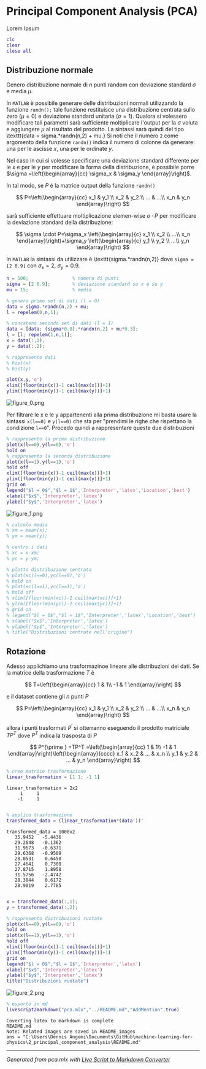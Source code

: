 # Principal Component Analysis (PCA)

Lorem Ipsum

```matlab
clc
clear
close all
```

## Distribuzione normale

Genero distribuzione normale di $n$ punti random con deviazione standard $\sigma$ e media $\mu$. 

In `MATLAB` è possibile generare delle distribuzioni normali utilizzando la funzione `randn();` tale funzione restituisce una distribuzione centrata sullo zero ($\mu =0$) e deviazione standard unitaria ($\sigma =1$). Qualora si volessero modificare tali parametri sarà sufficiente moltiplicare l'output per la $\sigma$ voluta e aggiungere $\mu$ al risultato del prodotto. La sintassi sarà quindi del tipo \texttt{data = sigma.*randn(n,2) + mu.} Si noti che il numero `2` come argomento della funzione `randn()` indica il numero di colonne da generare: una per le ascisse $x$, una per le ordinate $y$.

Nel caso in cui si volesse specificare una deviazione standard differente per le $x$ e per le $y$ per modificare la forma della distribuzione, è possibile porre $\sigma =\left(\begin{array}{cc}
\sigma_x  & \sigma_y 
\end{array}\right)$.

In tal modo, se $P$ è la matrice output della funzione `randn()` 

$$
P=\left(\begin{array}{cc}
x_1  & y_1 \\
x_2  & y_2 \\
... & ...\\
x_n  & y_n 
\end{array}\right)
$$

sarà sufficiente effettuare moltiplicazione elemen-wise $\sigma \cdot P$ per modificare la deviazione standard della distribuzione:

$$
\sigma \cdot P=\sigma_x \left(\begin{array}{c}
x_1 \\
x_2 \\
...\\
x_n 
\end{array}\right)+\sigma_y \left(\begin{array}{c}
y_1 \\
y_2 \\
...\\
y_n 
\end{array}\right)
$$

In `MATLAB` la sintassi da utilizzare è \texttt{sigma.*randn(n,2)} dove `sigma = [2 0.9]` con $\sigma_x =2$, $\sigma_y =0.9$.

```matlab
n = 500;                % numero di punti
sigma = [2 0.9];        % deviazione standard su x e su y
mu = 15;                % media

% genero primo set di dati (l = 0)
data = sigma.*randn(n,2) + mu;
l = repelem(0,n,1);

% concateno secondo set di dati (l = 1)
data = [data; (sigma*0.8).*randn(n,2) + mu*0.3];
l = [l; repelem(1,n,1)];
x = data(:,1);
y = data(:,2);

% rappresento dati
% hist(x)
% hist(y)

plot(x,y,'o')
xlim([floor(min(x))-1 ceil(max(x))]+1)
ylim([floor(min(y))-1 ceil(max(y))]+1)
```

![figure_0.png](README_images/figure_0.png)

Per filtrare le x e le y appartenenti alla prima distribuzione mi basta usare la sintassi `x(l==0)` e `y(l==0)` che sta per "prendimi le righe che rispettano la condizione `l==0`". Procedo quindi a rappresentare queste due distribuzioni

```matlab
% rappresento la prima distribuzione
plot(x(l==0),y(l==0),'o')
hold on
% rappresento la seconda distribuzione
plot(x(l==1),y(l==1),'o')
hold off
xlim([floor(min(x))-1 ceil(max(x))]+1)
ylim([floor(min(y))-1 ceil(max(y))]+1)
grid on
legend("$l = 0$","$l = 1$",'Interpreter','latex','Location','best')
xlabel("$x$",'Interpreter','latex')
ylabel("$y$",'Interpreter','latex')
```

![figure_1.png](README_images/figure_1.png)

```matlab
% calcolo media
% xm = mean(x);
% ym = mean(y);

% centro i dati
% xc = x-xm;
% yc = y-ym;
```

```matlab
% plotto distribuzione centrata
% plot(xc(l==0),yc(l==0),'o')
% hold on
% plot(xc(l==1),yc(l==1),'o')
% hold off
% xlim([floor(min(xc))-1 ceil(max(xc))]+1)
% ylim([floor(min(yc))-1 ceil(max(yc))]+1)
% grid on
% legend("$l = 0$","$l = 1$",'Interpreter','latex','Location','best')
% xlabel("$x$",'Interpreter','latex')
% ylabel("$y$",'Interpreter','latex')
% title("Distribuzioni centrate nell'origine")
```

## Rotazione

Adesso applichiamo una trasformazinoe lineare alle distribuzioni dei dati. Se la matrice della trasformazione $T$ è

$$
T=\left(\begin{array}{cc}
1 & 1\\
-1 & 1
\end{array}\right)
$$

e il dataset contiene gli $n$ punti $P$

$$
P=\left(\begin{array}{cc}
x_1  & y_1 \\
x_2  & y_2 \\
... & ...\\
x_n  & y_n 
\end{array}\right)
$$

allora i punti trasformati $P^{\prime }$ si otterranno eseguendo il prodotto matriciale $TP^T$ dove $P^T$ indica la trasposta di $P$

$$
P^{\prime } =TP^T =\left(\begin{array}{cc}
1 & 1\\
-1 & 1
\end{array}\right)\left(\begin{array}{cccc}
x_1  & x_2  & ... & x_n \\
y_1  & y_2  & ... & y_n 
\end{array}\right)
$$

```matlab
% creo matrice trasformazione
linear_trasformation = [1 1; -1 1]
```

```text:Output
linear_trasformation = 2x2    
     1     1
    -1     1

```

```matlab

% applico trasformazione
transformed_data = (linear_trasformation*(data'))'
```

```text:Output
transformed_data = 1000x2    
   35.9452   -5.4436
   29.2648   -0.1362
   31.9673   -0.6371
   29.6368   -0.9509
   28.0531    0.6450
   27.4641    0.7300
   27.8715    1.8958
   31.5756   -2.4742
   28.3844    0.6172
   28.9019    2.7785

```

```matlab

x = transformed_data(:,1);
y = transformed_data(:,2);

% rappresento distribuzioni ruotate
plot(x(l==0),y(l==0),'o')
hold on
plot(x(l==1),y(l==1),'o')
hold off
xlim([floor(min(x))-1 ceil(max(x))]+1)
ylim([floor(min(y))-1 ceil(max(y))]+1)
grid on
legend("$l = 0$","$l = 1$",'Interpreter','latex')
xlabel("$x$",'Interpreter','latex')
ylabel("$y$",'Interpreter','latex')
title("Distribuzioni ruotate")
```

![figure_2.png](README_images/figure_2.png)

```matlab
% esporto in md
livescript2markdown("pca.mlx","../README.md","AddMention",true)
```

```text:Output
Coverting latex to markdown is complete
README.md
Note: Related images are saved in README_images
ans = "C:\Users\Dennis Angemi\Documents\GitHub\machine-learning-for-physics\2_principal_component_analysis\README.md"
```

***
*Generated from pca.mlx with [Live Script to Markdown Converter](https://github.com/roslovets/Live-Script-to-Markdown-Converter)*
